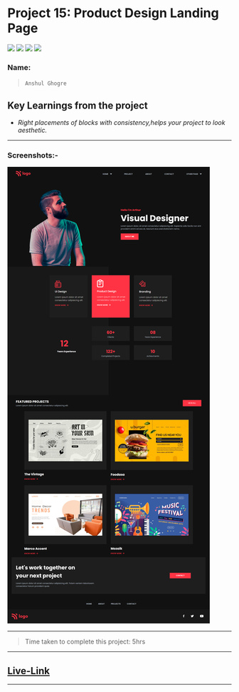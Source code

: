 # Project 15: Product Design Landing Page

![](https://img.shields.io/badge/HTML-CSS-blue) ![](https://img.shields.io/badge/LCO-iNeuron.ai-lightgrey) ![](https://img.shields.io/badge/Assignment--1-Project--15-success) ![](https://img.shields.io/badge/Full--Stack--Java--Dev-Bootcamp-yellowgreen)

### Name:

> `Anshul Ghogre`

## Key Learnings from the project

- _Right placements of blocks with consistency,helps your project to look aesthetic._

---

### Screenshots:-

![Project15](./a15.png)

---

> Time taken to complete this project: 5hrs

---

## [Live-Link](https://project-14-dance-home-page1.netlify.app/)

---
